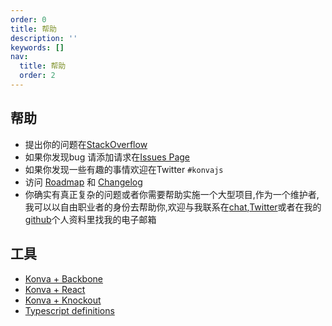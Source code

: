 ```yaml
---
order: 0
title: 帮助
description: ''
keywords: []
nav:
  title: 帮助
  order: 2
---
```


## 帮助

* 提出你的问题在<a href="https://stackoverflow.com/questions/tagged/konvajs" target="__blank">StackOverflow</a>
* 如果你发现bug 请添加请求在<a href="https://github.com/konvajs/konva/issues" target="__blank">Issues Page</a>
* 如果你发现一些有趣的事情欢迎在Twitter `#konvajs`  
* 访问 <a href="https://github.com/konvajs/konva/wiki" target="__blank">Roadmap</a> 和 <a href="https://github.com/konvajs/konva/blob/master/CHANGELOG.md" target="__blank">Changelog</a> 
* 你确实有真正复杂的问题或者你需要帮助实施一个大型项目,作为一个维护者,我可以以自由职业者的身份去帮助你,欢迎与我联系在<a href="https://gitter.im/konvajs/konva" target="__blank">chat</a>,<a href="https://twitter.com/lavrton" target="__blank">Twitter</a>或者在我的<a href="https://github.com/lavrton" target="__blank">github</a>个人资料里找我的电子邮箱

## 工具

* <a href="https://github.com/lavrton/backbone.konvaview" target="__blank">Konva + Backbone</a>
* <a href="https://github.com/lavrton/react-konva/" target="__blank">Konva + React</a>
* <a href="https://github.com/mcintyre321/knockout-konva" target="__blank">Konva + Knockout</a>
* <a href="https://github.com/konvajs/konva/blob/master/resources/konva.d.ts" target="__blank">Typescript definitions</a>

